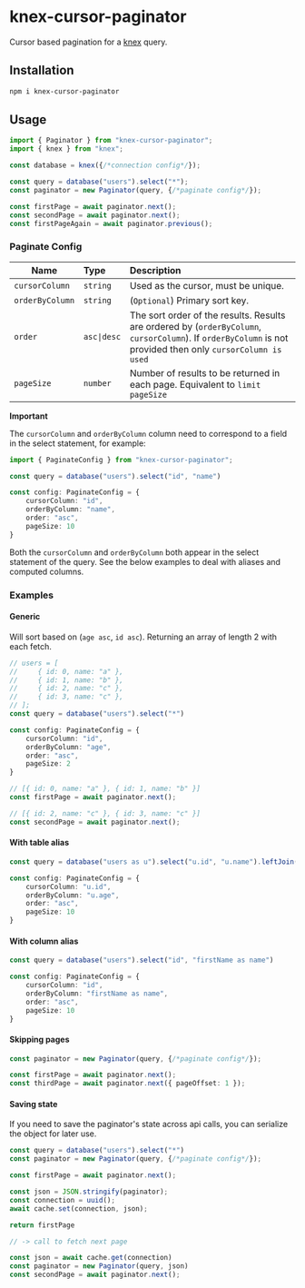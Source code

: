 # knex-cursor-paginator

Cursor based pagination for a [knex](https://www.npmjs.com/package/knex) query.

## Installation

```sh
npm i knex-cursor-paginator
```

## Usage

```ts
import { Paginator } from "knex-cursor-paginator";
import { knex } from "knex";

const database = knex({/*connection config*/});

const query = database("users").select("*");
const paginator = new Paginator(query, {/*paginate config*/});

const firstPage = await paginator.next();
const secondPage = await paginator.next();
const firstPageAgain = await paginator.previous();
```

### Paginate Config

| Name           | Type  | Description |
|----------------|:-----|:-------------|
| `cursorColumn` | `string`    | Used as the cursor, must be unique.|
| `orderByColumn`| `string`    | (`Optional`) Primary sort key. |
| `order`        | `asc\|desc` | The sort order of the results. Results are ordered by (`orderByColumn`, `cursorColumn`). If `orderByColumn` is not provided then only `cursorColumn is used`|
|`pageSize`      | `number`    | Number of results to be returned in each page. Equivalent to `limit pageSize`|

**Important**

The `cursorColumn` and `orderByColumn` column need to correspond to a field in the select statement, for example:

```ts
import { PaginateConfig } from "knex-cursor-paginator";

const query = database("users").select("id", "name")

const config: PaginateConfig = {
    cursorColumn: "id",
    orderByColumn: "name",
    order: "asc",
    pageSize: 10
}
```

Both the `cursorColumn` and `orderByColumn` both appear in the select statement of the query. See the below examples to deal with aliases and computed columns.

### Examples

#### Generic

Will sort based on (`age asc`, `id asc`). Returning an array of length 2 with each fetch.

```ts
// users = [
//     { id: 0, name: "a" },
//     { id: 1, name: "b" },
//     { id: 2, name: "c" },
//     { id: 3, name: "c" },
// ];
const query = database("users").select("*")

const config: PaginateConfig = {
    cursorColumn: "id",
    orderByColumn: "age",
    order: "asc",
    pageSize: 2
}

// [{ id: 0, name: "a" }, { id: 1, name: "b" }]
const firstPage = await paginator.next();

// [{ id: 2, name: "c" }, { id: 3, name: "c" }]
const secondPage = await paginator.next();
```

#### With table alias

```ts
const query = database("users as u").select("u.id", "u.name").leftJoin("foo as f", "f.id", "u.id")

const config: PaginateConfig = {
    cursorColumn: "u.id",
    orderByColumn: "u.age",
    order: "asc",
    pageSize: 10
}
```

#### With column alias

```ts
const query = database("users").select("id", "firstName as name")

const config: PaginateConfig = {
    cursorColumn: "id",
    orderByColumn: "firstName as name",
    order: "asc",
    pageSize: 10
}
```

#### Skipping pages

```ts
const paginator = new Paginator(query, {/*paginate config*/});

const firstPage = await paginator.next();
const thirdPage = await paginator.next({ pageOffset: 1 });
```

#### Saving state

If you need to save the paginator's state across api calls, you can serialize the object for later use.

```ts
const query = database("users").select("*")
const paginator = new Paginator(query, {/*paginate config*/});

const firstPage = await paginator.next();

const json = JSON.stringify(paginator);
const connection = uuid();
await cache.set(connection, json);

return firstPage

// -> call to fetch next page

const json = await cache.get(connection)
const paginator = new Paginator(query, json)
const secondPage = await paginator.next();
```
